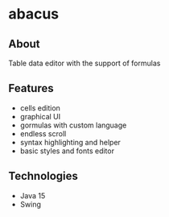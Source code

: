 # abacus
## About
Table data editor with the support of formulas

## Features
- cells edition
- graphical UI
- gormulas with custom language
- endless scroll
- syntax highlighting and helper
- basic styles and fonts editor

## Technologies
- Java 15
- Swing
